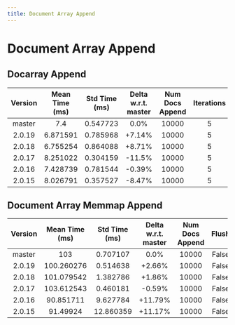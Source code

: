 ```yaml
---
title: Document Array Append
---
```

# Document Array Append

## Docarray Append

| Version | Mean Time (ms) | Std Time (ms) | Delta w.r.t. master | Num Docs Append | Iterations |
| :---: | :---: | :---: | :---: | :---: | :---: |
| master | 7.4 | 0.547723 | 0.0% | 10000 | 5 |
| 2.0.19 | 6.871591 | 0.785968 | +7.14% | 10000 | 5 |
| 2.0.18 | 6.755254 | 0.864088 | +8.71% | 10000 | 5 |
| 2.0.17 | 8.251022 | 0.304159 | -11.5% | 10000 | 5 |
| 2.0.16 | 7.428739 | 0.781544 | -0.39% | 10000 | 5 |
| 2.0.15 | 8.026791 | 0.357527 | -8.47% | 10000 | 5 |
## Document Array Memmap Append

| Version | Mean Time (ms) | Std Time (ms) | Delta w.r.t. master | Num Docs Append | Flush | Iterations |
| :---: | :---: | :---: | :---: | :---: | :---: | :---: |
| master | 103 | 0.707107 | 0.0% | 10000 | False | 5 |
| 2.0.19 | 100.260276 | 0.514638 | +2.66% | 10000 | False | 5 |
| 2.0.18 | 101.079542 | 1.382786 | +1.86% | 10000 | False | 5 |
| 2.0.17 | 103.612543 | 0.460181 | -0.59% | 10000 | False | 5 |
| 2.0.16 | 90.851711 | 9.627784 | +11.79% | 10000 | False | 5 |
| 2.0.15 | 91.49924 | 12.860359 | +11.17% | 10000 | False | 5 |
